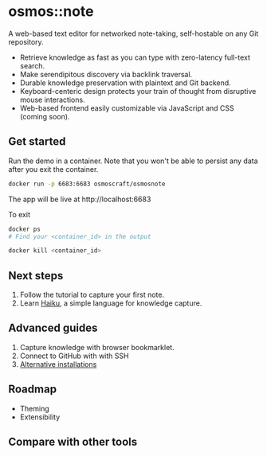 # osmos::note

A web-based text editor for networked note-taking, self-hostable on any Git repository.

- Retrieve knowledge as fast as you can type with zero-latency full-text search.
- Make serendipitous discovery via backlink traversal.
- Durable knowledge preservation with plaintext and Git backend.
- Keyboard-centeric design protects your train of thought from disruptive mouse interactions.
- Web-based frontend easily customizable via JavaScript and CSS (coming soon).

## Get started

Run the demo in a container. Note that you won't be able to persist any data after you exit the container.

```sh
docker run -p 6683:6683 osmoscraft/osmosnote
```

The app will be live at http://localhost:6683

To exit

```sh
docker ps
# Find your <container_id> in the output

docker kill <container_id>
```

## Next steps

1. Follow the tutorial to capture your first note.
2. Learn [Haiku](docs/haiku-language-reference.md), a simple language for knowledge capture.

## Advanced guides

1. Capture knowledge with browser bookmarklet.
2. Connect to GitHub with with SSH
3. [Alternative installations](docs/alternative-installations.md)

## Roadmap

- Theming
- Extensibility

## Compare with other tools
